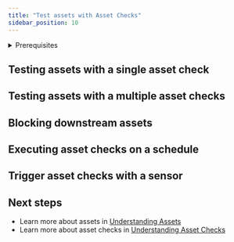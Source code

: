 ```yaml
---
title: "Test assets with Asset Checks"
sidebar_position: 10
---
```


<details>
<summary>Prerequisites</summary>
- Familiarity with [Assets](/concepts/assets)
</details>

## Testing assets with a single asset check


## Testing assets with a multiple asset checks


## Blocking downstream assets


## Executing asset checks on a schedule


## Trigger asset checks with a sensor


## Next steps

- Learn more about assets in [Understanding Assets](/concepts/assets)
- Learn more about asset checks in [Understanding Asset Checks](/concepts/assets/asset-checks)

